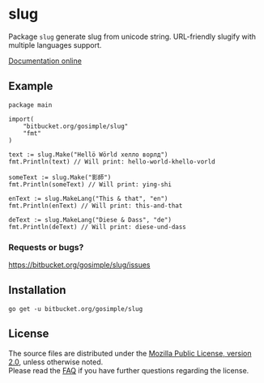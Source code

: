 slug
====

Package `slug` generate slug from unicode string. URL-friendly slugify with
multiple languages support.

[Documentation online](http://godoc.org/bitbucket.org/gosimple/slug)

## Example

	package main
	
	import(
		"bitbucket.org/gosimple/slug"
	    "fmt"
	)
	
	text := slug.Make("Hellö Wörld хелло ворлд")
	fmt.Println(text) // Will print: hello-world-khello-vorld
	
	someText := slug.Make("影師")
	fmt.Println(someText) // Will print: ying-shi
	
	enText := slug.MakeLang("This & that", "en")
	fmt.Println(enText) // Will print: this-and-that
	
	deText := slug.MakeLang("Diese & Dass", "de")
	fmt.Println(deText) // Will print: diese-und-dass

### Requests or bugs? 
<https://bitbucket.org/gosimple/slug/issues>

## Installation

	go get -u bitbucket.org/gosimple/slug

## License

The source files are distributed under the 
[Mozilla Public License, version 2.0](http://mozilla.org/MPL/2.0/),
unless otherwise noted.  
Please read the [FAQ](http://www.mozilla.org/MPL/2.0/FAQ.html)
if you have further questions regarding the license.
